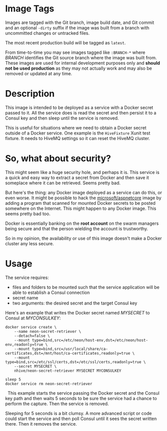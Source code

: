 # Image Tags

Images are tagged with the Git branch, image build date, and Git commit and an optional `-dirty` suffix if the image was built from a branch with uncommitted changes or untracked files.

The most recent production build will be tagged as `latest`.

From time-to-time you may see images tagged like `:BRANCH-*` where *BRANCH* identifies the Git source branch where the image was built from.  These images are used for internal development purposes only and **should not be used production** as they may not actually work and may also be removed or updated at any time.

# Description

This image is intended to be deployed as a service with a Docker secret passed to it.  All the service does is read the secret and then persist it to a Consul key and then sleep until the service is removed.

This is useful for situations where we need to obtain a Docker secret outside of a Docker service.  One example is the `HiveFixture` Xunit test fixture.  It needs to HiveMQ settings so it can reset the HiveMQ cluster.

# So, what about security?

This might seem like a huge security hole, and perhaps it is.  This service is a quick and easy way to extract a secret from Docker and then save it someplace where it can be retrieved.  Seems pretty bad.

But here's the thing: any Docker image deployed as a service can do this, or even worse.  It might be possible to hack the [microsoft/aspnetcore](https://hub.docker.com/r/microsoft/aspnetcore/) image by adding a program that scanned for mounted Docker secrets to be posted somewhere on the Internet.  This might happen to any Docker image.  This seems pretty bad too.

Docker is essentially banking on the **root account** on the swarm managers being secure and that the person wielding the account is trustworthy.

So in my opinion, the availability or use of this image doesn't make a Docker cluster any less secure.

# Usage

The service requires:

* files and folders to be mounted such that the service application will be able to establish a Consul connection
* secret name
* two arguments: the desired secret and the target Consul key

Here's an example that writes the Docker secret named *MYSECRET* to Consul at *MYCONSULKEY*:

````
docker service create \
    --name neon-secret-retriever \
    --detach=false \
    --mount type=bind,src=/etc/neon/host-env,dst=/etc/neon/host-env,readonly=true \
    --mount type=bind,src=/usr/local/share/ca-certificates,dst=/mnt/host/ca-certificates,readonly=true \
    --mount type=bind,src=/etc/ssl/certs,dst=/etc/ssl/certs,readonly=true \
    --secret MYSECRET \
    nhive/neon-secret-retriever MYSECRET MYCONSULKEY

sleep 5
docker service rm neon-secret-retriever
````
&nbsp;
This example starts the service passing the Docker secret and the Consul key path and then waits 5 seconds to be sure the service had a chance to perform the capture.  Then the service is removed.

Sleeping for 5 seconds is a bit clumsy.  A more advanced script or code could start the service and then poll Consul until it sees the secret written there.  Then it removes the service.
